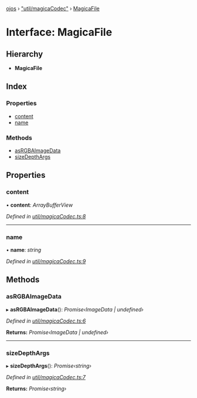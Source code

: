 [ojos](../README.md) › ["util/magicaCodec"](../modules/_util_magicacodec_.md) › [MagicaFile](_util_magicacodec_.magicafile.md)

# Interface: MagicaFile

## Hierarchy

* **MagicaFile**

## Index

### Properties

* [content](_util_magicacodec_.magicafile.md#content)
* [name](_util_magicacodec_.magicafile.md#name)

### Methods

* [asRGBAImageData](_util_magicacodec_.magicafile.md#asrgbaimagedata)
* [sizeDepthArgs](_util_magicacodec_.magicafile.md#sizedepthargs)

## Properties

###  content

• **content**: *ArrayBufferView*

*Defined in [util/magicaCodec.ts:8](https://github.com/cancerberoSgx/mirada/blob/3544b58/ojos/src/util/magicaCodec.ts#L8)*

___

###  name

• **name**: *string*

*Defined in [util/magicaCodec.ts:9](https://github.com/cancerberoSgx/mirada/blob/3544b58/ojos/src/util/magicaCodec.ts#L9)*

## Methods

###  asRGBAImageData

▸ **asRGBAImageData**(): *Promise‹ImageData | undefined›*

*Defined in [util/magicaCodec.ts:6](https://github.com/cancerberoSgx/mirada/blob/3544b58/ojos/src/util/magicaCodec.ts#L6)*

**Returns:** *Promise‹ImageData | undefined›*

___

###  sizeDepthArgs

▸ **sizeDepthArgs**(): *Promise‹string›*

*Defined in [util/magicaCodec.ts:7](https://github.com/cancerberoSgx/mirada/blob/3544b58/ojos/src/util/magicaCodec.ts#L7)*

**Returns:** *Promise‹string›*
